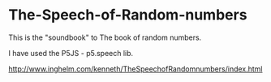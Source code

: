 # The-Speech-of-Random-numbers
This is the "soundbook" to The book of random numbers.

I have used the P5JS - p5.speech lib.

http://www.inghelm.com/kenneth/TheSpeechofRandomnumbers/index.html
